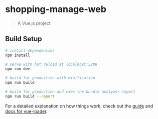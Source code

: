 # shopping-manage-web

> A Vue.js project

## Build Setup

``` bash
# install dependencies
npm install

# serve with hot reload at localhost:5208
npm run dev

# build for production with minification
npm run build

# build for production and view the bundle analyzer report
npm run build --report
```

For a detailed explanation on how things work, check out the [guide](http://vuejs-templates.github.io/webpack/) and [docs for vue-loader](http://vuejs.github.io/vue-loader).
